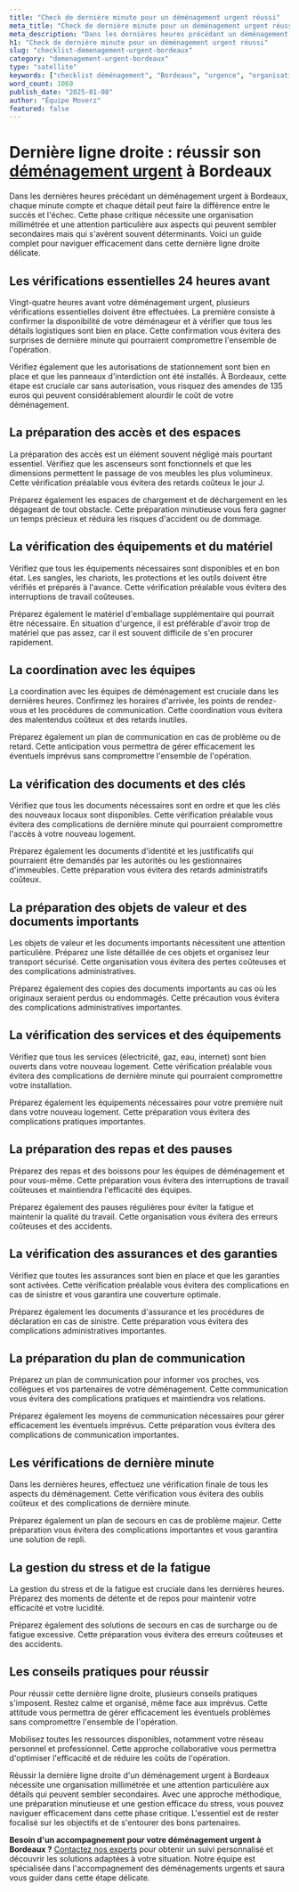 ```yaml
---
title: "Check de dernière minute pour un déménagement urgent réussi"
meta_title: "Check de dernière minute pour un déménagement urgent réussi"
meta_description: "Dans les dernières heures précédant un déménagement urgent à Bordeaux, chaque minute compte et chaque détail peut faire la différence entre le succès ."
h1: "Check de dernière minute pour un déménagement urgent réussi"
slug: "checklist-demenagement-urgent-bordeaux"
category: "demenagement-urgent-bordeaux"
type: "satellite"
keywords: ["checklist déménagement", "Bordeaux", "urgence", "organisation"]
word_count: 1069
publish_date: "2025-01-08"
author: "Équipe Moverz"
featured: false
---
```



# Dernière ligne droite : réussir son [déménagement urgent](/blog/urgent/guide) à Bordeaux

Dans les dernières heures précédant un déménagement urgent à Bordeaux, chaque minute compte et chaque détail peut faire la différence entre le succès et l'échec. Cette phase critique nécessite une organisation millimétrée et une attention particulière aux aspects qui peuvent sembler secondaires mais qui s'avèrent souvent déterminants. Voici un guide complet pour naviguer efficacement dans cette dernière ligne droite délicate.

## Les vérifications essentielles 24 heures avant

Vingt-quatre heures avant votre déménagement urgent, plusieurs vérifications essentielles doivent être effectuées. La première consiste à confirmer la disponibilité de votre déménageur et à vérifier que tous les détails logistiques sont bien en place. Cette confirmation vous évitera des surprises de dernière minute qui pourraient compromettre l'ensemble de l'opération.

Vérifiez également que les autorisations de stationnement sont bien en place et que les panneaux d'interdiction ont été installés. À Bordeaux, cette étape est cruciale car sans autorisation, vous risquez des amendes de 135 euros qui peuvent considérablement alourdir le coût de votre déménagement.

## La préparation des accès et des espaces

La préparation des accès est un élément souvent négligé mais pourtant essentiel. Vérifiez que les ascenseurs sont fonctionnels et que les dimensions permettent le passage de vos meubles les plus volumineux. Cette vérification préalable vous évitera des retards coûteux le jour J.

Préparez également les espaces de chargement et de déchargement en les dégageant de tout obstacle. Cette préparation minutieuse vous fera gagner un temps précieux et réduira les risques d'accident ou de dommage.

## La vérification des équipements et du matériel

Vérifiez que tous les équipements nécessaires sont disponibles et en bon état. Les sangles, les chariots, les protections et les outils doivent être vérifiés et préparés à l'avance. Cette vérification préalable vous évitera des interruptions de travail coûteuses.

Préparez également le matériel d'emballage supplémentaire qui pourrait être nécessaire. En situation d'urgence, il est préférable d'avoir trop de matériel que pas assez, car il est souvent difficile de s'en procurer rapidement.

## La coordination avec les équipes

La coordination avec les équipes de déménagement est cruciale dans les dernières heures. Confirmez les horaires d'arrivée, les points de rendez-vous et les procédures de communication. Cette coordination vous évitera des malentendus coûteux et des retards inutiles.

Préparez également un plan de communication en cas de problème ou de retard. Cette anticipation vous permettra de gérer efficacement les éventuels imprévus sans compromettre l'ensemble de l'opération.

## La vérification des documents et des clés

Vérifiez que tous les documents nécessaires sont en ordre et que les clés des nouveaux locaux sont disponibles. Cette vérification préalable vous évitera des complications de dernière minute qui pourraient compromettre l'accès à votre nouveau logement.

Préparez également les documents d'identité et les justificatifs qui pourraient être demandés par les autorités ou les gestionnaires d'immeubles. Cette préparation vous évitera des retards administratifs coûteux.

## La préparation des objets de valeur et des documents importants

Les objets de valeur et les documents importants nécessitent une attention particulière. Préparez une liste détaillée de ces objets et organisez leur transport sécurisé. Cette organisation vous évitera des pertes coûteuses et des complications administratives.

Préparez également des copies des documents importants au cas où les originaux seraient perdus ou endommagés. Cette précaution vous évitera des complications administratives importantes.

## La vérification des services et des équipements

Vérifiez que tous les services (électricité, gaz, eau, internet) sont bien ouverts dans votre nouveau logement. Cette vérification préalable vous évitera des complications de dernière minute qui pourraient compromettre votre installation.

Préparez également les équipements nécessaires pour votre première nuit dans votre nouveau logement. Cette préparation vous évitera des complications pratiques importantes.

## La préparation des repas et des pauses

Préparez des repas et des boissons pour les équipes de déménagement et pour vous-même. Cette préparation vous évitera des interruptions de travail coûteuses et maintiendra l'efficacité des équipes.

Préparez également des pauses régulières pour éviter la fatigue et maintenir la qualité du travail. Cette organisation vous évitera des erreurs coûteuses et des accidents.

## La vérification des assurances et des garanties

Vérifiez que toutes les assurances sont bien en place et que les garanties sont activées. Cette vérification préalable vous évitera des complications en cas de sinistre et vous garantira une couverture optimale.

Préparez également les documents d'assurance et les procédures de déclaration en cas de sinistre. Cette préparation vous évitera des complications administratives importantes.

## La préparation du plan de communication

Préparez un plan de communication pour informer vos proches, vos collègues et vos partenaires de votre déménagement. Cette communication vous évitera des complications pratiques et maintiendra vos relations.

Préparez également les moyens de communication nécessaires pour gérer efficacement les éventuels imprévus. Cette préparation vous évitera des complications de communication importantes.

## Les vérifications de dernière minute

Dans les dernières heures, effectuez une vérification finale de tous les aspects du déménagement. Cette vérification vous évitera des oublis coûteux et des complications de dernière minute.

Préparez également un plan de secours en cas de problème majeur. Cette préparation vous évitera des complications importantes et vous garantira une solution de repli.

## La gestion du stress et de la fatigue

La gestion du stress et de la fatigue est cruciale dans les dernières heures. Préparez des moments de détente et de repos pour maintenir votre efficacité et votre lucidité.

Préparez également des solutions de secours en cas de surcharge ou de fatigue excessive. Cette préparation vous évitera des erreurs coûteuses et des accidents.

## Les conseils pratiques pour réussir

Pour réussir cette dernière ligne droite, plusieurs conseils pratiques s'imposent. Restez calme et organisé, même face aux imprévus. Cette attitude vous permettra de gérer efficacement les éventuels problèmes sans compromettre l'ensemble de l'opération.

Mobilisez toutes les ressources disponibles, notamment votre réseau personnel et professionnel. Cette approche collaborative vous permettra d'optimiser l'efficacité et de réduire les coûts de l'opération.

Réussir la dernière ligne droite d'un déménagement urgent à Bordeaux nécessite une organisation millimétrée et une attention particulière aux détails qui peuvent sembler secondaires. Avec une approche méthodique, une préparation minutieuse et une gestion efficace du stress, vous pouvez naviguer efficacement dans cette phase critique. L'essentiel est de rester focalisé sur les objectifs et de s'entourer des bons partenaires.

**Besoin d'un accompagnement pour votre déménagement urgent à Bordeaux ?** [Contactez nos experts](/contact) pour obtenir un suivi personnalisé et découvrir les solutions adaptées à votre situation. Notre équipe est spécialisée dans l'accompagnement des déménagements urgents et saura vous guider dans cette étape délicate.
